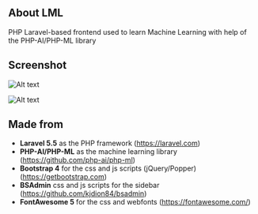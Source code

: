 ## About LML
PHP Laravel-based frontend used to learn Machine Learning with help of the PHP-AI/PHP-ML library

## Screenshot

![Alt text](https://raw.githubusercontent.com/tduval/Learning-ML/master/LML%20-%20Data%20index.png "Dataset view")

![Alt text](https://raw.githubusercontent.com/tduval/Learning-ML/master/LML%20-%20Linear%20Regression.png "Linear Regression Parameter View")

## Made from

- **Laravel 5.5** as the PHP framework (https://laravel.com)
- **PHP-AI/PHP-ML** as the machine learning library (https://github.com/php-ai/php-ml)
- **Bootstrap 4** for the css and js scripts (jQuery/Popper) (https://getbootstrap.com)
- **BSAdmin** css and js scripts for the sidebar (https://github.com/kjdion84/bsadmin)
- **FontAwesome 5** for the css and webfonts (https://fontawesome.com/)

